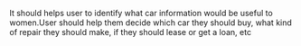 It should helps user to identify what car information would be useful to women.User should help them decide which car they should buy, what kind of repair they should make, if they should lease or get a loan, etc
